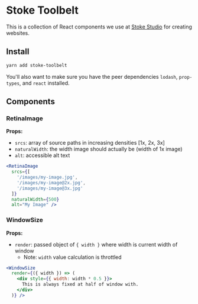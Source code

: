 # Stoke Toolbelt

This is a collection of React components we use at [Stoke Studio](https://stokestudio.com) for creating websites.

## Install

```bash
yarn add stoke-toolbelt
```

You'll also want to make sure you have the peer dependencies `lodash`, `prop-types`, and `react` installed.

## Components

### RetinaImage

**Props:**
- `srcs`: array of source paths in increasing densities [1x, 2x, 3x]
- `naturalWidth`: the width image should actually be (width of 1x image)
- `alt`: accessible alt text

```jsx
<RetinaImage
  srcs={[
    '/images/my-image.jpg',
    '/images/my-image@2x.jpg',
    '/images/my-image@3x.jpg'
  ]}
  naturalWidth={500}
  alt="My Image" />
```

### WindowSize

**Props:**
- `render`: passed object of `{ width }` where width is current width of window
  - Note: `width` value calculation is throttled

```jsx
<WindowSize
  render={({ width }) => (
    <div style={{ width: width * 0.5 }}>
      This is always fixed at half of window with.
    </div>
  )} />
```
